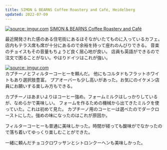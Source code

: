 ```yaml
---
title: SIMON & BEARNS Coffee Roastery and Café, Heidelberg
updated: 2022-07-09
---
```


<a href="https://imgur.com/1ZZNE0z"><img src="https://i.imgur.com/1ZZNE0z.jpg" title="source: imgur.com" /></a>
[SIMON & BEARNS Coffee Roastery and Café](https://simonandbearns.coffee/)

最近開発された感のある住宅街にあるほそながいたてものに入っているカフェ。
店内もテラス席も席が十分にあるので余裕を持って座れのんびりできる。
音楽のチョイスもその音量もちょうど良く居心地が良い。
店員も英語ができるので注文で困ることがない。やはりドイツはこれが強い。

<a href="https://imgur.com/uukM4iW"><img src="https://i.imgur.com/uukM4iW.jpg" title="source: imgur.com" /></a>  
カプチーノとフィルターコーヒーを頼んだ。
他にもコルタドもフラットホワイトもあり選択肢豊富。
プアオーバーも少し高いがあった。お気にのイケメン店員にお願いする楽しみ方もできる。

カプチーノはあまいよりはコーヒー強め。フォームミルクはしっかりしているが、なめらかで美味しい。
フォームを作るための機械から出てきたミルクを使っていた。これは初めて見た。
カプチーノ用のコーヒーは選べたのでダークローストにした。強めの味になったのはこれが原因か。

フィルターコーヒーも普通に美味しかった。時間が経っても酸味がでなかったので落ち着いてゆっくり楽しむことができた。

一緒に頼んだチョコクロワッサンとシトロンクーヘンも美味しかった。
